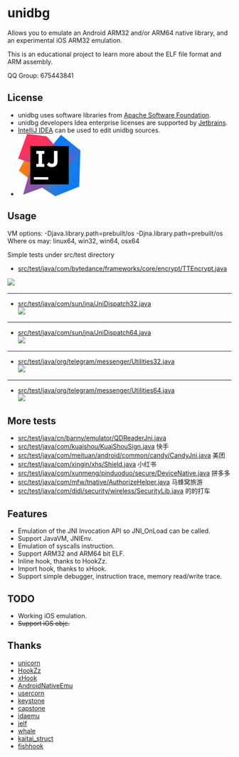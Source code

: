 # unidbg

Allows you to emulate an Android ARM32 and/or ARM64 native library, and an experimental  iOS ARM32 emulation.<br>

This is an educational project to learn more about the ELF file format and ARM assembly.

QQ Group: 675443841

## License
- unidbg uses software libraries from [Apache Software Foundation](http://apache.org). 
- unidbg developers Idea enterprise licenses are supported by [Jetbrains](https://www.jetbrains.com?from=unidbg).
- [IntelliJ IDEA](https://www.jetbrains.com/idea?from=unidbg) can be used to edit unidbg sources.
- ![](assets/idea_logo.svg)

## Usage

VM options: -Djava.library.path=prebuilt/os -Djna.library.path=prebuilt/os  
Where os may: linux64, win32, win64, osx64

Simple tests under src/test directory
- [src/test/java/com/bytedance/frameworks/core/encrypt/TTEncrypt.java](https://github.com/zhkl0228/unidbg/blob/master/src/test/java/com/bytedance/frameworks/core/encrypt/TTEncrypt.java)  

![](assets/TTEncrypt.gif)
***
- [src/test/java/com/sun/jna/JniDispatch32.java](https://github.com/zhkl0228/unidbg/blob/master/src/test/java/com/sun/jna/JniDispatch32.java)  
![](assets/JniDispatch32.gif)
***
- [src/test/java/com/sun/jna/JniDispatch64.java](https://github.com/zhkl0228/unidbg/blob/master/src/test/java/com/sun/jna/JniDispatch64.java)  
![](assets/JniDispatch64.gif)
***
- [src/test/java/org/telegram/messenger/Utilities32.java](https://github.com/zhkl0228/unidbg/blob/master/src/test/java/org/telegram/messenger/Utilities32.java)  
![](assets/Utilities32.gif)
***
- [src/test/java/org/telegram/messenger/Utilities64.java](https://github.com/zhkl0228/unidbg/blob/master/src/test/java/org/telegram/messenger/Utilities64.java)  
![](assets/Utilities64.gif)

## More tests
- [src/test/java/cn/banny/emulator/QDReaderJni.java](https://github.com/zhkl0228/unidbg/blob/master/src/test/java/cn/banny/emulator/QDReaderJni.java)
- [src/test/java/com/kuaishou/KuaiShouSign.java](https://github.com/zhkl0228/unidbg/blob/master/src/test/java/com/kuaishou/KuaiShouSign.java) 快手
- [src/test/java/com/meituan/android/common/candy/CandyJni.java](https://github.com/zhkl0228/unidbg/blob/master/src/test/java/com/meituan/android/common/candy/CandyJni.java) 美团
- [src/test/java/com/xingin/xhs/Shield.java](https://github.com/zhkl0228/unidbg/blob/master/src/test/java/com/xingin/xhs/Shield.java) 小红书
- [src/test/java/com/xunmeng/pinduoduo/secure/DeviceNative.java](https://github.com/zhkl0228/unidbg/blob/master/src/test/java/com/xunmeng/pinduoduo/secure/DeviceNative.java) 拼多多
- [src/test/java/com/mfw/tnative/AuthorizeHelper.java](https://github.com/zhkl0228/unidbg/blob/master/src/test/java/com/mfw/tnative/AuthorizeHelper.java) 马蜂窝旅游
- [src/test/java/com/didi/security/wireless/SecurityLib.java](https://github.com/zhkl0228/unidbg/blob/master/src/test/java/com/didi/security/wireless/SecurityLib.java) 的的打车

## Features
- Emulation of the JNI Invocation API so JNI_OnLoad can be called.
- Support JavaVM, JNIEnv.
- Emulation of syscalls instruction.
- Support ARM32 and ARM64 bit ELF.
- Inline hook, thanks to HookZz.
- Import hook, thanks to xHook.
- Support simple debugger, instruction trace, memory read/write trace.

## TODO
- Working iOS emulation.
- ~~Support iOS objc.~~

## Thanks
- [unicorn](https://github.com/unicorn-engine/unicorn)
- [HookZz](https://github.com/jmpews/HookZz)
- [xHook](https://github.com/iqiyi/xHook)
- [AndroidNativeEmu](https://github.com/AeonLucid/AndroidNativeEmu)
- [usercorn](https://github.com/lunixbochs/usercorn)
- [keystone](https://github.com/keystone-engine/keystone)
- [capstone](https://github.com/aquynh/capstone)
- [idaemu](https://github.com/36hours/idaemu)
- [jelf](https://github.com/fornwall/jelf)
- [whale](https://github.com/asLody/whale)
- [kaitai_struct](https://github.com/kaitai-io/kaitai_struct)
- [fishhook](https://github.com/facebook/fishhook)
